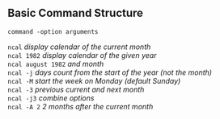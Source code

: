 ## Basic Command Structure  

`command -option arguments`  

`ncal` _display calendar of the current month_  
`ncal 1982` _display calendar of the given year_  
`ncal august 1982` _and month_  
`ncal -j` _days count from the start of the year (not the month)_  
`ncal -M` _start the week on Monday (default Sunday)_  
`ncal -3` _previous current and next month_  
`ncal -j3` _combine options_  
`ncal -A 2` _2 months after the current month_  
